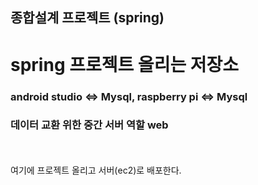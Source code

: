 <h2>종합설계 프로젝트 (spring)</h2>

# spring 프로젝트 올리는 저장소
<h3> android studio <=> Mysql, raspberry pi <=> Mysql</h3>
  <h3>데이터 교환 위한 중간 서버 역할 web</h3> <br><br>
여기에 프로젝트 올리고 서버(ec2)로 배포한다.
